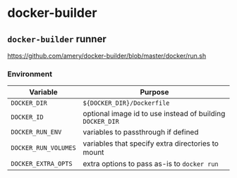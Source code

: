 # docker-builder

## `docker-builder` runner

https://github.com/amery/docker-builder/blob/master/docker/run.sh

### Environment

| Variable             | Purpose
|----------------------|-----------------------------------------------------------
| `DOCKER_DIR`         | `${DOCKER_DIR}/Dockerfile`
| `DOCKER_ID`          | optional image id to use instead of building `DOCKER_DIR`
| `DOCKER_RUN_ENV`     | variables to passthrough if defined
| `DOCKER_RUN_VOLUMES` | variables that specify extra directories to mount
| `DOCKER_EXTRA_OPTS`  | extra options to pass as-is to `docker run`
